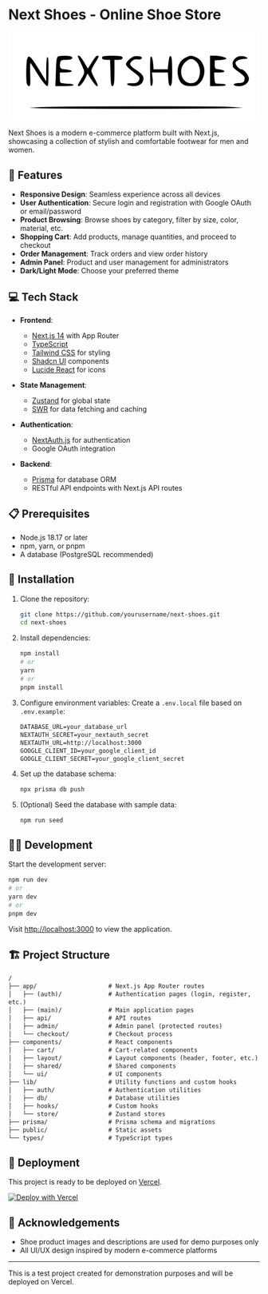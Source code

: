 # Next Shoes - Online Shoe Store

![Next Shoes Banner](/public/logo.svg)

Next Shoes is a modern e-commerce platform built with Next.js, showcasing a collection of stylish and comfortable footwear for men and women.

## 🚀 Features

- **Responsive Design**: Seamless experience across all devices
- **User Authentication**: Secure login and registration with Google OAuth or email/password
- **Product Browsing**: Browse shoes by category, filter by size, color, material, etc.
- **Shopping Cart**: Add products, manage quantities, and proceed to checkout
- **Order Management**: Track orders and view order history
- **Admin Panel**: Product and user management for administrators
- **Dark/Light Mode**: Choose your preferred theme

## 💻 Tech Stack

- **Frontend**:

  - [Next.js 14](https://nextjs.org/) with App Router
  - [TypeScript](https://www.typescriptlang.org/)
  - [Tailwind CSS](https://tailwindcss.com/) for styling
  - [Shadcn UI](https://ui.shadcn.com/) components
  - [Lucide React](https://lucide.dev/docs/lucide-react) for icons

- **State Management**:

  - [Zustand](https://github.com/pmndrs/zustand) for global state
  - [SWR](https://swr.vercel.app/) for data fetching and caching

- **Authentication**:

  - [NextAuth.js](https://next-auth.js.org/) for authentication
  - Google OAuth integration

- **Backend**:
  - [Prisma](https://www.prisma.io/) for database ORM
  - RESTful API endpoints with Next.js API routes

## 📋 Prerequisites

- Node.js 18.17 or later
- npm, yarn, or pnpm
- A database (PostgreSQL recommended)

## 🔧 Installation

1. Clone the repository:

   ```bash
   git clone https://github.com/yourusername/next-shoes.git
   cd next-shoes
   ```

2. Install dependencies:

   ```bash
   npm install
   # or
   yarn
   # or
   pnpm install
   ```

3. Configure environment variables:
   Create a `.env.local` file based on `.env.example`:

   ```
   DATABASE_URL=your_database_url
   NEXTAUTH_SECRET=your_nextauth_secret
   NEXTAUTH_URL=http://localhost:3000
   GOOGLE_CLIENT_ID=your_google_client_id
   GOOGLE_CLIENT_SECRET=your_google_client_secret
   ```

4. Set up the database schema:

   ```bash
   npx prisma db push
   ```

5. (Optional) Seed the database with sample data:
   ```bash
   npm run seed
   ```

## 🏃‍♂️ Development

Start the development server:

```bash
npm run dev
# or
yarn dev
# or
pnpm dev
```

Visit [http://localhost:3000](http://localhost:3000) to view the application.

## 🏗️ Project Structure

```
/
├── app/                    # Next.js App Router routes
│   ├── (auth)/             # Authentication pages (login, register, etc.)
│   ├── (main)/             # Main application pages
│   ├── api/                # API routes
│   ├── admin/              # Admin panel (protected routes)
│   └── checkout/           # Checkout process
├── components/             # React components
│   ├── cart/               # Cart-related components
│   ├── layout/             # Layout components (header, footer, etc.)
│   ├── shared/             # Shared components
│   └── ui/                 # UI components
├── lib/                    # Utility functions and custom hooks
│   ├── auth/               # Authentication utilities
│   ├── db/                 # Database utilities
│   ├── hooks/              # Custom hooks
│   └── store/              # Zustand stores
├── prisma/                 # Prisma schema and migrations
├── public/                 # Static assets
└── types/                  # TypeScript types
```

## 🚢 Deployment

This project is ready to be deployed on [Vercel](https://vercel.com/).

[![Deploy with Vercel](https://vercel.com/button)](https://vercel.com/new/git/external?repository-url=https%3A%2F%2Fgithub.com%2Fyourusername%2Fnext-shoes)

## 🙏 Acknowledgements

- Shoe product images and descriptions are used for demo purposes only
- All UI/UX design inspired by modern e-commerce platforms

---

This is a test project created for demonstration purposes and will be deployed on Vercel.
